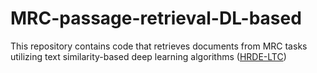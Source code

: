 # MRC-passage-retrieval-DL-based
This repository contains code that retrieves documents from MRC tasks utilizing text similarity-based deep learning algorithms ([HRDE-LTC](https://github.com/david-yoon/QA_HRDE_LTC))
